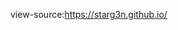 [<link rel="stylesheet" href="https://starg3n.github.io/data/style.css">](https://phosphoricons.com/?size=60)
view-source:https://starg3n.github.io/
